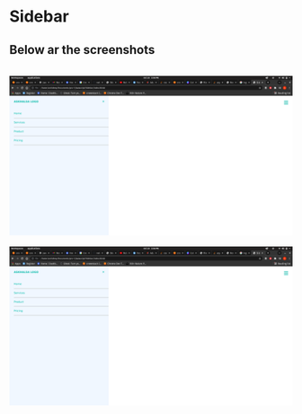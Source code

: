 # Sidebar

## Below ar the screenshots 

<br>

<img src="./images/ss1.png">

<br>

<br>

<img src="./images/ss1.png">

<br>